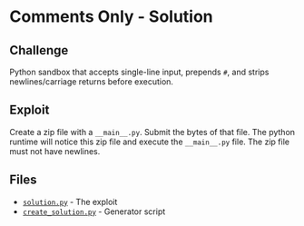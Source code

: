# Comments Only - Solution

## Challenge

Python sandbox that accepts single-line input, prepends `#`, and strips newlines/carriage returns before execution.

## Exploit

Create a zip file with a `__main__.py`. Submit the bytes of that file. The python runtime will notice this zip file and execute the `__main__.py` file. The zip file must not have newlines.

## Files

- [`solution.py`](healthcheck/solution.py) - The exploit
- [`create_solution.py`](create_solution.py) - Generator script
